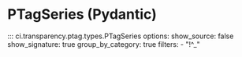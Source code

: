 # PTagSeries (Pydantic)

::: ci.transparency.ptag.types.PTagSeries
    options:
      show_source: false
      show_signature: true
      group_by_category: true
      filters:
        - "!^_"
